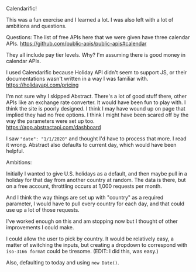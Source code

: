 Calendarific!

This was a fun exercise and I learned a lot. I was also left with a lot of ambitions and questions.

Questions:
The list of free APIs here that we were given have three calendar APIs. 
https://github.com/public-apis/public-apis#calendar

They all include pay tier levels. Why? I'm assuming there is good money in calendar APIs.

I used Calendarific because Holiday API didn't seem to support JS, or their documentations wasn't written in a way I was familiar with. https://holidayapi.com/pricing

I'm not sure why I skipped Abstract. There's a lot of good stuff there, other APIs like an exchange rate converter. It would have been fun to play with. I think the site is poorly designed. I think I may have wound up on page that implied they had no free options. I think I might have been scared off by the way the parameters were set up too. https://app.abstractapi.com/dashboard

I saw `"date": "1/1/2020"` and thought I'd have to process that more. I read it wrong. Abstract also defaults to current day, which would have been helpful.

Ambitions:

Initially I wanted to give U.S. holidays as a default, and then maybe pull in a holiday for that day from another country at random. The data is there, but on a free account, throttling occurs at 1,000 requests per month. 

And I think the way things are set up with "country" as a required parameter, I would have to pull every country for each day, and that could use up a lot of those requests.

I've worked enough on this and am stopping now but I thought of other improvements I could make.

I could allow the user to pick by country. It would be relatively easy, a matter of switching the inputs, but creating a dropdown to correspond with `iso-3166 format` could be tiresome.
(EDIT: I did this, was easy.)

Also, defaulting to today and using `new Date()`.